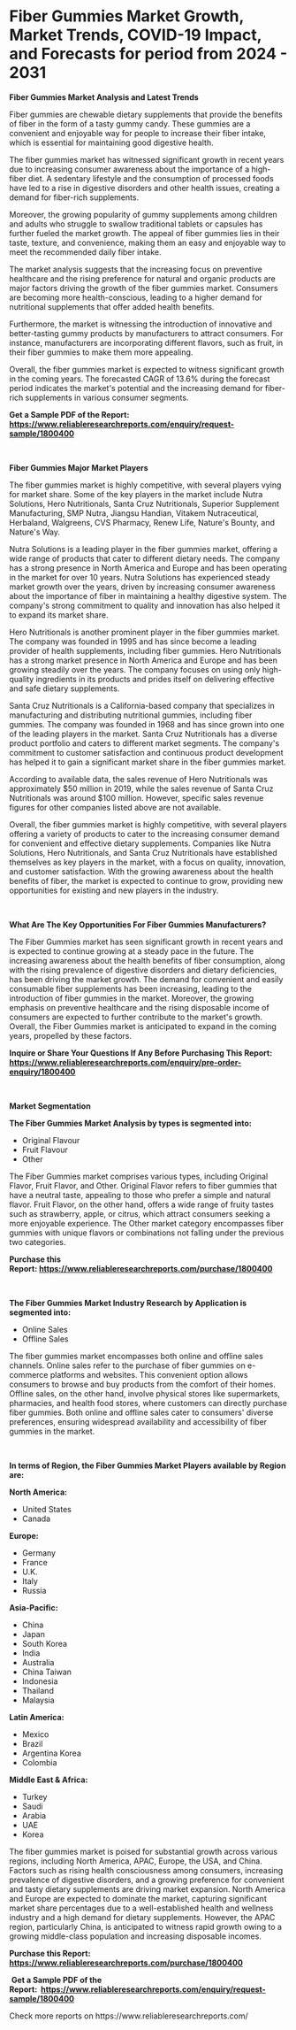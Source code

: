 <p><h1>Fiber Gummies Market Growth, Market Trends, COVID-19 Impact, and Forecasts for period from 2024 - 2031</h1></p><p><strong>Fiber Gummies Market Analysis and Latest Trends</strong></p>
<p><p>Fiber gummies are chewable dietary supplements that provide the benefits of fiber in the form of a tasty gummy candy. These gummies are a convenient and enjoyable way for people to increase their fiber intake, which is essential for maintaining good digestive health.</p><p>The fiber gummies market has witnessed significant growth in recent years due to increasing consumer awareness about the importance of a high-fiber diet. A sedentary lifestyle and the consumption of processed foods have led to a rise in digestive disorders and other health issues, creating a demand for fiber-rich supplements.</p><p>Moreover, the growing popularity of gummy supplements among children and adults who struggle to swallow traditional tablets or capsules has further fueled the market growth. The appeal of fiber gummies lies in their taste, texture, and convenience, making them an easy and enjoyable way to meet the recommended daily fiber intake.</p><p>The market analysis suggests that the increasing focus on preventive healthcare and the rising preference for natural and organic products are major factors driving the growth of the fiber gummies market. Consumers are becoming more health-conscious, leading to a higher demand for nutritional supplements that offer added health benefits.</p><p>Furthermore, the market is witnessing the introduction of innovative and better-tasting gummy products by manufacturers to attract consumers. For instance, manufacturers are incorporating different flavors, such as fruit, in their fiber gummies to make them more appealing.</p><p>Overall, the fiber gummies market is expected to witness significant growth in the coming years. The forecasted CAGR of 13.6% during the forecast period indicates the market's potential and the increasing demand for fiber-rich supplements in various consumer segments.</p></p>
<p><strong>Get a Sample PDF of the Report:&nbsp; <a href="https://www.reliableresearchreports.com/enquiry/request-sample/1800400">https://www.reliableresearchreports.com/enquiry/request-sample/1800400</a></strong></p>
<p>&nbsp;</p>
<p><strong>Fiber Gummies Major Market Players</strong></p>
<p><p>The fiber gummies market is highly competitive, with several players vying for market share. Some of the key players in the market include Nutra Solutions, Hero Nutritionals, Santa Cruz Nutritionals, Superior Supplement Manufacturing, SMP Nutra, Jiangsu Handian, Vitakem Nutraceutical, Herbaland, Walgreens, CVS Pharmacy, Renew Life, Nature's Bounty, and Nature's Way.</p><p>Nutra Solutions is a leading player in the fiber gummies market, offering a wide range of products that cater to different dietary needs. The company has a strong presence in North America and Europe and has been operating in the market for over 10 years. Nutra Solutions has experienced steady market growth over the years, driven by increasing consumer awareness about the importance of fiber in maintaining a healthy digestive system. The company's strong commitment to quality and innovation has also helped it to expand its market share.</p><p>Hero Nutritionals is another prominent player in the fiber gummies market. The company was founded in 1995 and has since become a leading provider of health supplements, including fiber gummies. Hero Nutritionals has a strong market presence in North America and Europe and has been growing steadily over the years. The company focuses on using only high-quality ingredients in its products and prides itself on delivering effective and safe dietary supplements.</p><p>Santa Cruz Nutritionals is a California-based company that specializes in manufacturing and distributing nutritional gummies, including fiber gummies. The company was founded in 1968 and has since grown into one of the leading players in the market. Santa Cruz Nutritionals has a diverse product portfolio and caters to different market segments. The company's commitment to customer satisfaction and continuous product development has helped it to gain a significant market share in the fiber gummies market.</p><p>According to available data, the sales revenue of Hero Nutritionals was approximately $50 million in 2019, while the sales revenue of Santa Cruz Nutritionals was around $100 million. However, specific sales revenue figures for other companies listed above are not available.</p><p>Overall, the fiber gummies market is highly competitive, with several players offering a variety of products to cater to the increasing consumer demand for convenient and effective dietary supplements. Companies like Nutra Solutions, Hero Nutritionals, and Santa Cruz Nutritionals have established themselves as key players in the market, with a focus on quality, innovation, and customer satisfaction. With the growing awareness about the health benefits of fiber, the market is expected to continue to grow, providing new opportunities for existing and new players in the industry.</p></p>
<p>&nbsp;</p>
<p><strong>What Are The Key Opportunities For Fiber Gummies Manufacturers?</strong></p>
<p><p>The Fiber Gummies market has seen significant growth in recent years and is expected to continue growing at a steady pace in the future. The increasing awareness about the health benefits of fiber consumption, along with the rising prevalence of digestive disorders and dietary deficiencies, has been driving the market growth. The demand for convenient and easily consumable fiber supplements has been increasing, leading to the introduction of fiber gummies in the market. Moreover, the growing emphasis on preventive healthcare and the rising disposable income of consumers are expected to further contribute to the market's growth. Overall, the Fiber Gummies market is anticipated to expand in the coming years, propelled by these factors.</p></p>
<p><strong>Inquire or Share Your Questions If Any Before Purchasing This Report: <a href="https://www.reliableresearchreports.com/enquiry/pre-order-enquiry/1800400">https://www.reliableresearchreports.com/enquiry/pre-order-enquiry/1800400</a></strong></p>
<p>&nbsp;</p>
<p><strong>Market Segmentation</strong></p>
<p><strong>The Fiber Gummies Market Analysis by types is segmented into:</strong></p>
<p><ul><li>Original Flavour</li><li>Fruit Flavour</li><li>Other</li></ul></p>
<p><p>The Fiber Gummies market comprises various types, including Original Flavor, Fruit Flavor, and Other. Original Flavor refers to fiber gummies that have a neutral taste, appealing to those who prefer a simple and natural flavor. Fruit Flavor, on the other hand, offers a wide range of fruity tastes such as strawberry, apple, or citrus, which attract consumers seeking a more enjoyable experience. The Other market category encompasses fiber gummies with unique flavors or combinations not falling under the previous two categories.</p></p>
<p><strong>Purchase this Report:&nbsp;<a href="https://www.reliableresearchreports.com/purchase/1800400">https://www.reliableresearchreports.com/purchase/1800400</a></strong></p>
<p>&nbsp;</p>
<p><strong>The Fiber Gummies Market Industry Research by Application is segmented into:</strong></p>
<p><ul><li>Online Sales</li><li>Offline Sales</li></ul></p>
<p><p>The fiber gummies market encompasses both online and offline sales channels. Online sales refer to the purchase of fiber gummies on e-commerce platforms and websites. This convenient option allows consumers to browse and buy products from the comfort of their homes. Offline sales, on the other hand, involve physical stores like supermarkets, pharmacies, and health food stores, where customers can directly purchase fiber gummies. Both online and offline sales cater to consumers' diverse preferences, ensuring widespread availability and accessibility of fiber gummies in the market.</p></p>
<p>&nbsp;</p>
<p><strong>In terms of Region, the Fiber Gummies Market Players available by Region are:</strong></p>
<p>
    <p> <strong> North America: </strong>
        <ul>
            <li>United States</li>
            <li>Canada</li>
        </ul>
        </p> 
    <p> <strong> Europe: </strong>
        <ul>
            <li>Germany</li>
            <li>France</li>
            <li>U.K.</li>
            <li>Italy</li>
            <li>Russia</li>
        </ul>
        </p> 
    <p> <strong> Asia-Pacific: </strong>
        <ul>
            <li>China</li>
            <li>Japan</li>
            <li>South Korea</li>
            <li>India</li>
            <li>Australia</li>
            <li>China Taiwan</li>
            <li>Indonesia</li>
            <li>Thailand</li>
            <li>Malaysia</li>
        </ul>
        </p> 
    <p> <strong> Latin America: </strong>
        <ul>
            <li>Mexico</li>
            <li>Brazil</li>
            <li>Argentina Korea</li>
            <li>Colombia</li>
        </ul>
        </p> 
    <p> <strong> Middle East & Africa: </strong>
        <ul>
            <li>Turkey</li>
            <li>Saudi</li>
            <li>Arabia</li>
            <li>UAE</li>
            <li>Korea</li>
        </ul>
    </p>
    </p>
<p><p>The fiber gummies market is poised for substantial growth across various regions, including North America, APAC, Europe, the USA, and China. Factors such as rising health consciousness among consumers, increasing prevalence of digestive disorders, and a growing preference for convenient and tasty dietary supplements are driving market expansion. North America and Europe are expected to dominate the market, capturing significant market share percentages due to a well-established health and wellness industry and a high demand for dietary supplements. However, the APAC region, particularly China, is anticipated to witness rapid growth owing to a growing middle-class population and increasing disposable incomes.</p></p>
<p><strong>Purchase this Report: <a href="https://www.reliableresearchreports.com/purchase/1800400">https://www.reliableresearchreports.com/purchase/1800400</a></strong></p>
<p>&nbsp;<strong>Get a Sample PDF of the Report:&nbsp;&nbsp;<a href="https://www.reliableresearchreports.com/enquiry/request-sample/1800400">https://www.reliableresearchreports.com/enquiry/request-sample/1800400</a></strong></p>
<p><strong></strong></p>
<p>Check more reports on https://www.reliableresearchreports.com/</p>